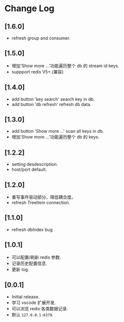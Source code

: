 # Change Log

## [1.6.0]

- refresh group and consumer.

## [1.5.0]

- 增加'Show more ...'功能遍历整个 db 的 stream id keys.
- suppport redis V5+.(兼容)

## [1.4.0]

- add button 'key search' search key in db.
- add button 'db refresh' refresh db data.

## [1.3.0]

- add button 'Show more ...' scan all keys in db.
- 增加'Show more ...'功能遍历整个 db 的 keys.

## [1.2.2]

- setting desdescription.
- host/port default.

## [1.2.0]

- 重写事件驱动部分，降低耦合度。
- refresh TreeItem connection.

## [1.1.0]

- refresh dbIndex bug

## [1.0.1]

- 可以配置/刷新 redis 参数.
- 记录历史配置信息.
- 更新 log.

## [0.0.1]

- Initial release.
- 学习 vscode 扩展开发.
- 可以浏览 redis 各类数据记录.
- 默认 `127.0.0.1:6379`.
